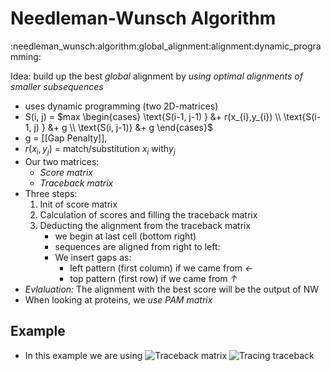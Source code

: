 # Needleman-Wunsch Algorithm
:needleman_wunsch:algorithm:global_alignment:alignment:dynamic_programming:

Idea: build up the best *global* alignment by *using optimal alignments of smaller subsequences*
    
- uses dynamic programming (two 2D-matrices)
- S(i, j) = $max \begin{cases} \text{S(i-1, j-1) } &+ r(x_{i},y_{i})  \\ \text{S(i-1, j) } &+ g \\ \text{S(i, j-1)} &+ g \end{cases}$
- g = [[Gap Penalty]], 
- $r(x_{i}, y_{j})$ = match/substitution $x_{i} \text{ with} y_{j}$
- Our two matrices: 
    * *Score matrix*
    * *Traceback matrix*
- Three steps:
    1. Init of score matrix
    2. Calculation of scores and filling the traceback matrix
    3. Deducting the alignment from the traceback matrix
        * we begin at last cell (bottom right)
        * sequences are aligned from right to left:
        * We insert gaps as:
            * left pattern (first column) if we came from *←*
            * top pattern (first row) if we came from *↑*
- *Evlaluation:* The alignment with the best score will be the output of NW
- When looking at proteins, we *use PAM matrix*

## Example
- In this example we are using 
![Traceback matrix](/home/malte/01_Documents/vimwiki/Assets/Bioinformatik/Needleman_1.png)
![Tracing traceback](/home/malte/01_Documents/vimwiki/Assets/Bioinformatik/Needleman_2.png)
